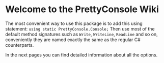 # Welcome to the PrettyConsole Wiki

The most convenient way to use this package is to add this using statement: `using static PrettyConsole.Console;`
Then use most of the default method signatures such as `Write`, `WriteLine`, `ReadLine` and so on, conveniently they are named exactly the same as the regular C# counterparts.

In the next pages you can find detailed information about all the options.
